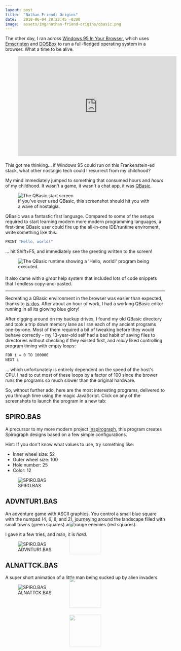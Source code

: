 ```yaml
---
layout: post
title:  "Nathan Friend: Origins"
date:   2018-06-04 20:22:45 -0300
image:  assets/img/nathan-friend-origins/qbasic.png
---
```


The other day, I ran across [Windows 95 In Your Browser](https://win95.ajf.me/), which uses [Emscripten](https://github.com/kripken/emscripten) and [DOSBox](https://www.dosbox.com/download.php?main=1) to run a full-fledged operating system in a browser. What a time to be alive.

<figure style="margin-bottom: 20px;">
    <iframe width="500" height="315" src="https://www.youtube.com/embed/qu32fBkiHFE" frameborder="0" allow="autoplay; encrypted-media" allowfullscreen></iframe>
</figure>

This got me thinking... if Windows 95 could run on this Frankenstein-ed stack, what other nostalgic tech could I resurrect from my childhood?

My mind immediately jumped to something that consumed hours and _hours_ of my childhood. It wasn't a game, it wasn't a chat app, it was [QBasic](https://en.wikipedia.org/wiki/QBasic).

<figure>
    <img src="{{ 'assets/img/nathan-friend-origins/qbasic.png' | relative_url }}" alt="The QBasic start screen" />
    <figcaption>If you've ever used QBasic, this screenshot should hit you with a wave of nostalgia.</figcaption>
</figure>

QBasic was a fantastic first language. Compared to some of the setups required to start learning modern more modern programming languages, a first-time QBasic user could fire up the all-in-one IDE/runtime enviroment, write something like this:

```sh
PRINT "Hello, world!"
```

... hit <span class="keyboard-key">Shift</span>+<span class="keyboard-key">F5</span>, and immediately see the greeting written to the screen!

<figure style="margin-bottom: 20px;">
    <img src="{{ 'assets/img/nathan-friend-origins/hello-world.png' | relative_url }}" alt="The QBasic runtime showing a 'Hello, world!' program being executed." />
</figure>

It also came with a _great_ help system that included lots of code snippets that I endless copy-and-pasted.

---

Recreating a QBasic environment in the browser was easier than expected, thanks to [js-dos](http://js-dos.com/). After about an hour of work, I had a working QBasic editor running in all its glowing blue glory!

After digging around on my backup drives, I found my old QBasic directory and took a trip down memory lane as I ran each of my ancient programs one-by-one. Most of them required a bit of tweaking before they would behave correctly - my 13-year-old self had a bad habit of saving files to directories without checking if they existed first, and _really_ liked controlling program timing with empty loops:

```sh
FOR i = 0 TO 100000
NEXT i
```

... which unfortunately is entirely dependent on the speed of the host's CPU. I had to cut most of these loops by a factor of 100 since the brower runs the programs so much slower than the original hardware.

So, without further ado, here are the most interesting programs, delivered to you through time using the magic JavaScript. Click on any of the screenshots to launch the program in a new tab:

## SPIRO.BAS

A precursor to my more modern project [Inspirograph](https://nathanfriend.io/inspirograph), this program creates Spirograph designs based on a few simple configurations.

Hint: If you don\'t know what values to use, try something like:

-   Inner wheel size: 52
-   Outer wheel size: 100
-   Hole number: 25
-   Color: 12

<div class="runnable-program">
    <figure>
        <img src="{{ 'assets/img/nathan-friend-origins/spiro.bas-screenshot.png' | relative_url }}" alt="SPIRO.BAS" />
        <figcaption>SPIRO.BAS</figcaption>
    </figure>
    <a class="runnable-program-overlay" href="https://nathanfriend.io/origins?file=SPIRO.BAS" target="_blank">
        <img class="play-button" src="{{ 'assets/img/nathan-friend-origins/baseline-play_circle_outline-24px.svg' | relative_url }}" />
    </a>
</div>

## ADVNTUR1.BAS

An adventure game with ASCII graphics. You control a small blue square with the numpad (<span class="keyboard-key">4</span>, <span class="keyboard-key">6</span>, <span class="keyboard-key">8</span>, and <span class="keyboard-key">2</span>), journeying around the landscape filled with small towns (green squares) and rouge enemies (red squares).

I gave it a few tries, and man, it is _hard_.

<div class="runnable-program">
    <figure>
        <img src="{{ 'assets/img/nathan-friend-origins/advntur1.bas-screenshot.png' | relative_url }}" alt="SPIRO.BAS" />
        <figcaption>ADVNTUR1.BAS</figcaption>
    </figure>
    <a class="runnable-program-overlay" href="https://nathanfriend.io/origins?file=ADVNTUR1.BAS" target="_blank">
        <img class="play-button higher" src="{{ 'assets/img/nathan-friend-origins/baseline-play_circle_outline-24px.svg' | relative_url }}" />
    </a>
</div>

## ALNATTCK.BAS

A super short animation of a little man being sucked up by alien invaders.

<div class="runnable-program">
    <figure>
        <img src="{{ 'assets/img/nathan-friend-origins/alnattck.bas-screenshot.png' | relative_url }}" alt="SPIRO.BAS" />
        <figcaption>ALNATTCK.BAS</figcaption>
    </figure>
    <a class="runnable-program-overlay" href="https://nathanfriend.io/origins?file=ALNATTCK.BAS" target="_blank">
        <img class="play-button highest" src="{{ 'assets/img/nathan-friend-origins/baseline-play_circle_outline-24px.svg' | relative_url }}" />
    </a>
</div>

<style>
    .runnable-program {
        position: relative;
    }

    .runnable-program .runnable-program-overlay {
        width: 100%;
        height: 100%;
        position: absolute;
        top: 0;
    }

    .runnable-program .runnable-program-overlay:hover {
        background: rgba(255, 255, 255, .12);
    }

    .runnable-program .runnable-program-overlay .play-button {
        position: relative;
        display: block;
        width: 100px;
        height: 100px;
        margin: 0 auto;
        margin-top: 139px;
        opacity: .5;
    }

    .runnable-program .runnable-program-overlay .play-button.higher {
        margin-top: 110px;
    }

    .runnable-program .runnable-program-overlay .play-button.highest {
        margin-top: 95px;
    }

    .runnable-program .runnable-program-overlay:hover .play-button {
        opacity: .8;
    }
</style>